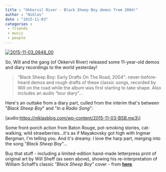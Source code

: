 ```yaml
---
title : "Okkervil River - Black Sheep Boy demos from 2004!"
author : "Niklas"
date : "2015-11-03"
categories : 
 - friends
 - music
 - people
---
```


[![2015-11-03_0848_00](https://niklasblog.com/wp-content/2015-11-03_0848_00.png)](https://niklasblog.com/wp-content/2015-11-03_0848_00.png)

So, Will and the gang (of Okkervil River) released some 11-year-old demos and diary recordings to the world yesterday!

> “Black Sheep Boy: Early Drafts On The Road, 2004": never-before-heard demos and rough drafts of these classic songs, recorded by Will on the road while the album was first starting to take shape. Also includes an audio “tour diary”…

Here's an outtake from a diary part, culled from the interim that's between "_Black Sheep Boy_" and "_In a Radio Song_":

\[audio:https://niklasblog.com/wp-content/2015-11-03-BSB.mp3\]

Some front-porch action from Baton Rouge, pot-smoking stories, cat-walking, wild strawberries...it's as if Mayakovsky got high with Ingmar Bergman, I'm telling you. And it's dreamy. I love the harp part, merging into the song "_Black Sheep Boy_"...

Buy that stuff - including a limited-edition hand-made letterpress print of original art by Will Sheff (as seen above), showing his re-interpretation of William Schaff’s classic “_Black Sheep Boy_” cover - from [**here**](http://okkervilriver.portmerch.com/stores/product.php?productid=19727).
